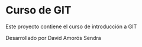 # Curso de GIT

Este proyecto contiene el curso de introducción a GIT

Desarrollado por David Amorós Sendra
